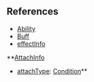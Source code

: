 ## References
  * [Ability](Ability.md)
  * [Buff](Buff.md)
  * [effectInfo](effectInfo.md)

**[AttachInfo](AttachInfo.md)
  * [attachType](attachType.md): [Condition](Condition.md)**
